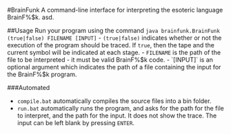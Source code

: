 #BrainFunk
A command-line interface for interpreting the esoteric language BrainF%$k. asd.

##Usage
Run your program using the command `java brainfunk.BrainFunk (true|false) FILENAME [INPUT]`
	- `(true|false)` indicates whether or not the execution of the program should be traced. If `true`, then the tape and the current symbol will be indicated at each stage.
	- `FILENAME` is the path of the file to be interpreted - it must be valid BrainF%$k code.
	- `[INPUT]` is an optional argument which indicates the path of a file containing the input for the BrainF%$k program.

###Automated
- `compile.bat` automatically compiles the source files into a bin folder.
- `run.bat` automatically runs the program, and asks for the path for the file to interpret, and the path for the input. It does not show the trace. The input can be left blank by pressing `ENTER`.